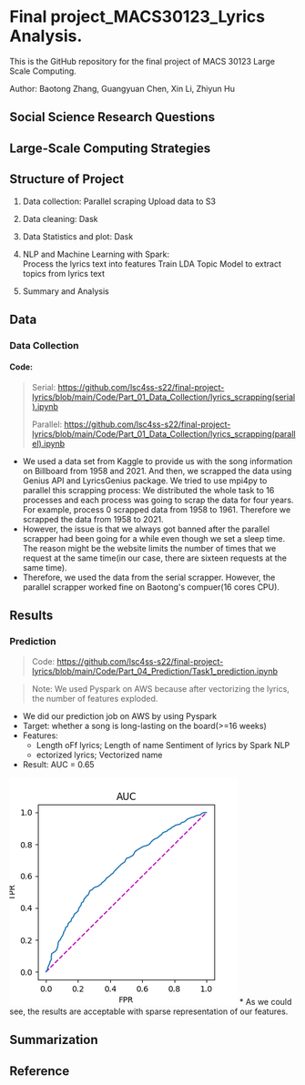 # Final project_MACS30123_Lyrics Analysis.
This is the GitHub repository for the final project of MACS 30123 Large Scale Computing.

Author: Baotong Zhang, Guangyuan Chen, Xin Li, Zhiyun Hu

## Social Science Research Questions    


## Large-Scale Computing Strategies    



## Structure of Project   

1. Data collection: 
     Parallel scraping
     Upload data to S3

2. Data cleaning: Dask

3. Data Statistics and plot: Dask

4. NLP and Machine Learning with Spark:    
     Process the lyrics text into features
     Train LDA Topic Model to extract topics from lyrics text 

5. Summary and Analysis


## Data 
### Data Collection
#### Code: 
> 
> Serial: https://github.com/lsc4ss-s22/final-project-lyrics/blob/main/Code/Part_01_Data_Collection/lyrics_scrapping(serial).ipynb
> 
> Parallel: https://github.com/lsc4ss-s22/final-project-lyrics/blob/main/Code/Part_01_Data_Collection/lyrics_scrapping(parallel).ipynb
* We used a data set from Kaggle to provide us with the song information on Billboard from 1958 and 2021. And then, we scrapped the data using Genius API and LyricsGenius package. We tried to use mpi4py to parallel this scrapping process: We distributed the whole task to 16 processes and each process was going to scrap the data for four years. For example, process 0 scrapped data from 1958 to 1961. Therefore we scrapped the data from 1958 to 2021.
* However, the issue is that we always got banned after the parallel scrapper had been going for a while even though we set a sleep time. The reason might be the website limits the number of times that we request at the same time(in our case, there are sixteen requests at the same time).
* Therefore, we used the data from the serial scrapper. However, the parallel scrapper worked fine on Baotong's compuer(16 cores CPU).


## Results   
### Prediction
> Code: https://github.com/lsc4ss-s22/final-project-lyrics/blob/main/Code/Part_04_Prediction/Task1_prediction.ipynb

> Note: We used Pyspark on AWS because after vectorizing the lyrics, the number of features exploded. 
* We did our prediction job on AWS by using Pyspark
* Target: whether a song is long-lasting on the board(>=16 weeks)
* Features:
  * Length oFf lyrics; Length of name 
   Sentiment of lyrics by Spark NLP 
  * ectorized lyrics; Vectorized name 
* Result: AUC = 0.65
<img src="AUC.png">
* As we could see, the results are acceptable with sparse representation of our features.


## Summarization


## Reference    
